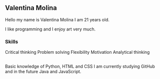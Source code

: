 ## Valentina Molina 

Hello my name is Valentina Molina I am 21 years old.

I like programming and I enjoy art very much.

### Skills 
Critical thinking
Problem solving
Flexibility
Motivation
Analytical thinking
##
Basic knowledge of Python, HTML and CSS
I am currently studying GitHub and in the future Java and JavaScript.
